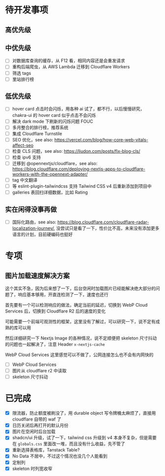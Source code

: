 # 待开发事项
## 高优先级

## 中优先级
- [ ] 对数据库查询的缓存，从 F12 看，相同内容还是会重发请求
- [ ] 重构后端爬虫，从 AWS Lambda 迁移到 Cloudflare Workers
- [ ] 筛选 tags
- [ ] 里站排行榜

## 低优先级
- [ ] hover card 点击时会闪烁，用各种 ai 试了，都不行，以后慢慢研究，chakra-ui 的 hover card 似乎点击不会闪烁
- [ ] 解决 dark mode 下刷新的闪烁问题 FOUC
- [ ] 多月整合的排行榜，推荐系统
- [ ] 集成 Cloudflare Turnstile
- [ ] SEO 优化，see also: https://vercel.com/blog/how-core-web-vitals-affect-seo
- [ ] 检查 CLS 问题，see also: https://liudon.com/posts/fix-blog-cls/
- [ ] 检查 ipv6 支持
- [ ] 迁移到 @opennextjs/cloudflare，see also: https://blog.cloudflare.com/deploying-nextjs-apps-to-cloudflare-workers-with-the-opennext-adapter/
- [ ] tag 中文翻译
- [ ] 等 eslint-plugin-tailwindcss 支持 Tailwind CSS v4 后重新添加到项目中
- [ ] galleries 表回扫详细数据，比如 Rating

## 实在闲得没事再做
- [ ] 国际化路由，see also: https://blog.cloudflare.com/cloudflare-radar-localization-journey/, 没尝试只是看了一下，性价比不高，未来没有添加更多语言的计划，目前硬编码也挺好

# 专项
## 图片加载速度解决方案
这个其实不急，因为后来想了一下，后台空闲时加载图片已经能解决绝大部分的问题了，响应基本够用，开直连检测了一下，速度也还行

首先要有一个可以检测响应的做法，确定当前的延迟，切换到 WebP Cloud Services 后，切换到 Cloudflare R2 后的速度的变化

可能需要一个前端可观测性的框架，这里没有了解过，可以研究一下，说不定有成熟的库可以用

然后详细研究一下 Nextjs Image 的各种情况，说不定顺便把 skeleton 尺寸抖动的问题也一起解决了，注意 Header `x-nextjs-cache`

WebP Cloud Services 这里感觉可以不做了，公网连接怎么也不会有内网快的

- [ ] WebP Cloud Services
- [ ] 图片从 cloudflare r2 中读取
- [ ] skeleton 尺寸抖动

# 已完成
- [x] 限流器，防止额度被刷没了，用 durable object 写令牌桶太麻烦了，直接用 cloudflare 自带的 waf 了
- [x] 日历关闭后再打开的默认月份
- [x] 图片在空闲时后台加载
- [x] shadcn/ui 升级，试了一下，tailwind css 升级到 v4 本身不复杂，但是需要在 `globals.css` 里面改一堆，而且没有什么收益，先不管了
- [x] 重新选择表格库，Tanstack Table?
- [x] No Data 不居中，不过这个情况也没几个人能看到
- [x] 定制列
- [x] skeleton 时列宽收窄